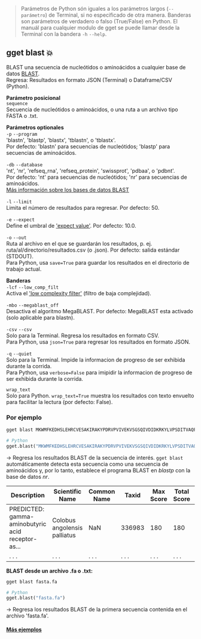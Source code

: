 > Parámetros de Python són iguales a los parámetros largos (`--parámetro`) de Terminal, si no especificado de otra manera. Banderas son parámetros de verdadero o falso (True/False) en Python. El manuál para cualquier modulo de gget se puede llamar desde la Terminal con la bandera `-h` `--help`.  
## gget blast 💥
BLAST una secuencia de nucleótidos o aminoácidos a cualquier base de datos [BLAST](https://blast.ncbi.nlm.nih.gov/Blast.cgi).  
Regresa: Resultados en formato JSON (Terminal) o Dataframe/CSV (Python).  

**Parámetro posicional**  
`sequence`   
Secuencia de nucleótidos o aminoácidos, o una ruta a un archivo tipo FASTA o .txt.  

**Parámetros optionales**  
`-p` `--program`  
'blastn', 'blastp', 'blastx', 'tblastn', o 'tblastx'.  
Por defecto: 'blastn' para secuencias de nucleótidos; 'blastp' para secuencias de aminoácidos.  

`-db` `--database`  
'nt', 'nr', 'refseq_rna', 'refseq_protein', 'swissprot', 'pdbaa', o 'pdbnt'.  
Por defecto: 'nt' para secuencias de nucleótidos; 'nr' para secuencias de aminoácidos.  
[Más información sobre los bases de datos BLAST](https://ncbi.github.io/blast-cloud/blastdb/available-blastdbs.html)  

`-l` `--limit`  
Limita el número de resultados para regresar. Por defecto: 50.  

`-e` `--expect`  
Define el umbral de ['expect value'](https://blast.ncbi.nlm.nih.gov/Blast.cgi?CMD=Web&PAGE_TYPE=BlastDocs&DOC_TYPE=FAQ#expect). Por defecto: 10.0.  

`-o` `--out`   
Ruta al archivo en el que se guardarán los resultados, p. ej. ruta/al/directorio/resultados.csv (o .json). Por defecto: salida estándar (STDOUT).  
Para Python, usa `save=True` para guardar los resultados en el directorio de trabajo actual.  

**Banderas**  
`-lcf` `--low_comp_filt`  
Activa el ['low complexity filter'](https://blast.ncbi.nlm.nih.gov/Blast.cgi?CMD=Web&PAGE_TYPE=BlastDocs&DOC_TYPE=FAQ#LCR) (filtro de baja complejidad).  

`-mbo` `--megablast_off`  
Desactiva el algoritmo MegaBLAST. Por defecto: MegaBLAST esta activado (solo aplicable para blastn).  

`-csv` `--csv`  
Solo para la Terminal. Regresa los resultados en formato CSV.    
Para Python, usa `json=True` para regresar los resultados en formato JSON.  

`-q` `--quiet`   
Solo para la Terminal. Impide la informacion de progreso de ser exhibida durante la corrida.  
Para Python, usa `verbose=False` para imipidir la informacion de progreso de ser exhibida durante la corrida.  

`wrap_text`  
Solo para Python. `wrap_text=True` muestra los resultados con texto envuelto para facilitar la lectura (por defecto: False).   
  
### Por ejemplo
```bash
gget blast MKWMFKEDHSLEHRCVESAKIRAKYPDRVPVIVEKVSGSQIVDIDKRKYLVPSDITVAQFMWIIRKRIQLPSEKAIFLFVDKTVPQSR
```
```python
# Python
gget.blast("MKWMFKEDHSLEHRCVESAKIRAKYPDRVPVIVEKVSGSQIVDIDKRKYLVPSDITVAQFMWIIRKRIQLPSEKAIFLFVDKTVPQSR")
```
&rarr; Regresa los resultados BLAST de la secuencia de interés. `gget blast` automáticamente detecta esta secuencia como una secuencia de aminoácidos y, por lo tanto, establece el programa BLAST en *blastp* con la base de datos *nr*.  

| Description     | Scientific Name	     | Common Name     | Taxid        | Max Score | Total Score | Query Cover | ... |
| -------------- |-------------------------| ------------------------| -------------- | ----------|-----|---|---|
| PREDICTED: gamma-aminobutyric acid receptor-as...| Colobus angolensis palliatus	 | 	NaN | 336983 | 180	 | 180 | 100% | ... |
| . . . | . . . | . . . | . . . | . . . | . . . | . . . | ... | 


**BLAST desde un archivo .fa o .txt:**  
```bash
gget blast fasta.fa
```
```python
# Python
gget.blast("fasta.fa")
```
&rarr; Regresa los resultados BLAST de la primera secuencia contenida en el archivo 'fasta.fa'.  

#### [Más ejemplos](https://github.com/pachterlab/gget_examples)
